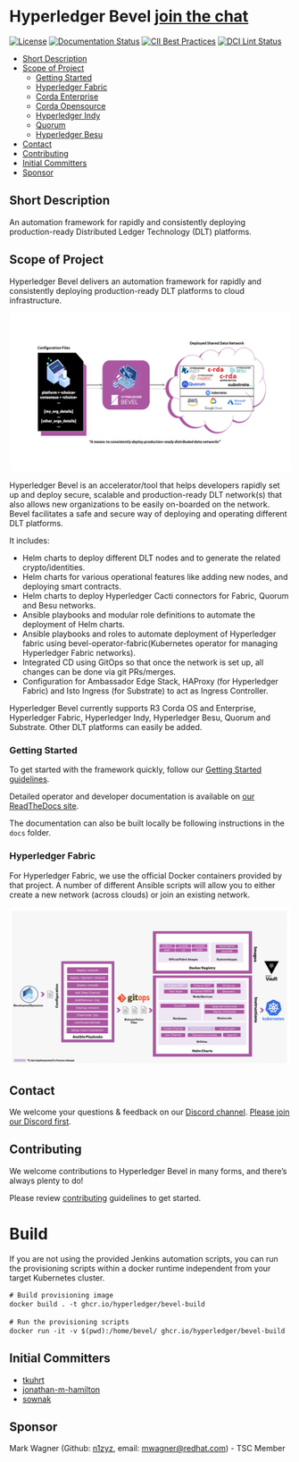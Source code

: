 # Hyperledger Bevel [join the chat][chat-url]

[![License](https://img.shields.io/badge/License-Apache%202.0-blue.svg)](LICENSE) [![Documentation Status](https://readthedocs.org/projects/hyperledger-bevel/badge/?version=latest)](https://hyperledger-bevel.readthedocs.io/en/latest/?badge=latest) [![CII Best Practices](https://bestpractices.coreinfrastructure.org/projects/3548/badge)](https://bestpractices.coreinfrastructure.org/projects/3548)
[![DCI Lint Status](https://github.com/hyperledger/bevel/actions/workflows/dci_lint.yml/badge.svg)](https://github.com/hyperledger/bevel/actions/workflows/dci_lint.yml)

- [Short Description](#short-description)
- [Scope of Project](#scope-of-project)
  - [Getting Started](#getting-started)
  - [Hyperledger Fabric](#hyperledger-fabric)
  - [Corda Enterprise](#corda-enterprise)
  - [Corda Opensource](#corda-opensource)
  - [Hyperledger Indy](#hyperledger-indy)
  - [Quorum](#quorum)
  - [Hyperledger Besu](#hyperledger-besu)
- [Contact](#contact)
- [Contributing](#contributing)
- [Initial Committers](#initial-committers)
- [Sponsor](#sponsor)

## Short Description

An automation framework for rapidly and consistently deploying production-ready Distributed Ledger Technology (DLT) platforms.

## Scope of Project

Hyperledger Bevel delivers an automation framework for rapidly and consistently deploying production-ready DLT platforms to cloud infrastructure.

![What is Hyperledger Bevel?](./docs/images/hyperledger-bevel-overview.png "What is Hyperledger Bevel?")

Hyperledger Bevel is an accelerator/tool that helps developers rapidly set up and deploy secure, scalable and production-ready DLT network(s) that also allows new organizations to be easily on-boarded on the network. Bevel facilitates a safe and secure way of deploying and operating different DLT platforms.

It includes:

- Helm charts to deploy different DLT nodes and to generate the related crypto/identities.
- Helm charts for various operational features like adding new nodes, and deploying smart contracts.
- Helm charts to deploy Hyperledger Cacti connectors for Fabric, Quorum and Besu networks.
- Ansible playbooks and modular role definitions to automate the deployment of Helm charts.
- Ansible playbooks and roles to automate deployment of Hyperledger fabric using  bevel-operator-fabric(Kubernetes operator for managing Hyperledger Fabric networks).
- Integrated CD using GitOps so that once the network is set up, all changes can be done via git PRs/merges.
- Configuration for Ambassador Edge Stack, HAProxy (for Hyperledger Fabric) and Isto Ingress (for Substrate) to act as Ingress Controller.

Hyperledger Bevel currently supports R3 Corda OS and Enterprise, Hyperledger Fabric, Hyperledger Indy, Hyperledger Besu, Quorum and Substrate. Other DLT platforms can easily be added.

### Getting Started

To get started with the framework quickly, follow our [Getting Started guidelines](https://hyperledger-bevel.readthedocs.io/en/latest/gettingstarted.html).

Detailed operator and developer documentation is available on [our ReadTheDocs site](https://hyperledger-bevel.readthedocs.io/en/latest/index.html).

The documentation can also be built locally be following instructions in the `docs` folder.

### Hyperledger Fabric

For Hyperledger Fabric, we use the official Docker containers provided by that project. A number of different Ansible scripts will allow you to either create a new network (across clouds) or join an existing network.

![Hyperledger Bevel - Fabric](./docs/images/hyperledger-bevel-fabric.png "Hyperledger Bevel for Hyperledger Fabric")

## Contact

We welcome your questions & feedback on our [Discord channel](https://discord.com/channels/905194001349627914/941739691336679454). [Please join our Discord first](https://discord.gg/hyperledger).

## Contributing

We welcome contributions to Hyperledger Bevel in many forms, and there’s always plenty to do!

Please review [contributing](./CONTRIBUTING.md) guidelines to get started.

# Build

If you are not using the provided Jenkins automation scripts, you can run the provisioning scripts within a docker runtime independent from your target Kubernetes cluster.

```
# Build provisioning image
docker build . -t ghcr.io/hyperledger/bevel-build

# Run the provisioning scripts
docker run -it -v $(pwd):/home/bevel/ ghcr.io/hyperledger/bevel-build
```

## Initial Committers

- [tkuhrt](https://github.com/tkuhrt)
- [jonathan-m-hamilton](https://github.com/jonathan-m-hamilton)
- [sownak](https://github.com/sownak)

## Sponsor

Mark Wagner (Github: [n1zyz](https://github.com/n1zyz), email: [mwagner@redhat.com](mailto:mwagner@redhat.com)) - TSC Member

[chat-url]: https://discord.gg/hyperledger
[chat-image]: https://img.shields.io/discord/905194001349627914?logo=Hyperledger&style=plastic.svg
